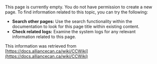 This page is currently empty.  You do not have permission to create a new page.  To find information related to this topic, you can try the following:

* **Search other pages:** Use the search functionality within the documentation to look for this page title within existing content.
* **Check related logs:** Examine the system logs for any relevant information related to this page.

This information was retrieved from [https://docs.alliancecan.ca/wiki/CCWiki](https://docs.alliancecan.ca/wiki/CCWiki)
